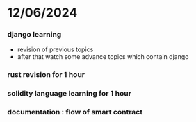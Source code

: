 # 12/06/2024

### django learning
- revision of previous topics
- after that watch some advance topics which contain django

### rust revision for 1 hour

### solidity language learning for 1 hour

### documentation : flow of smart contract

